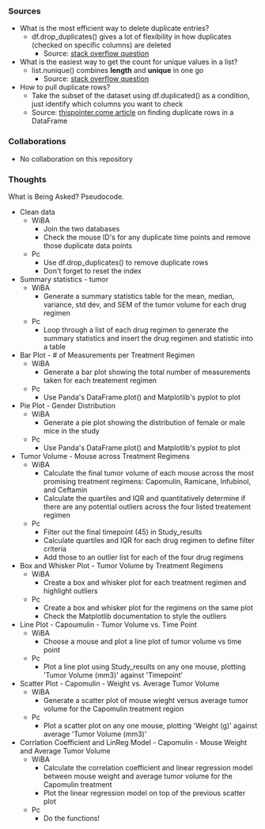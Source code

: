 ### Sources
- What is the most efficient way to delete duplicate entries?
  - df.drop_duplicates() gives a lot of flexibility in how duplicates (checked on specific columns) are deleted
    - Source: [stack overflow question](https://stackoverflow.com/questions/12497402/python-pandas-remove-duplicates-by-columns-a-keeping-the-row-with-the-highest)
- What is the easiest way to get the count for unique values in a list?
  - list.nunique() combines **length** and **unique** in one go
    - Source: [stack overflow question](https://stackoverflow.com/questions/45759966/counting-unique-values-in-a-column-in-pandas-dataframe-like-in-qlik)
- How to pull duplicate rows?
  -  Take the subset of the dataset using df.duplicated() as a condition, just identify which columns you want to check
    - Source: [thispointer.come article](https://thispointer.com/pandas-find-duplicate-rows-in-a-dataframe-based-on-all-or-selected-columns-using-dataframe-duplicated-in-python/) on finding duplicate rows in a DataFrame
### Collaborations
- No collaboration on this repository

### Thoughts
What is Being Asked? Pseudocode.

- Clean data
  - WiBA
    - Join the two databases
    - Check the mouse ID's for any duplicate time points and remove those duplicate data points
  - Pc
    - Use df.drop_duplicates() to remove duplicate rows
    - Don't forget to reset the index
- Summary statistics - tumor
  - WiBA
    - Generate a summary statistics table for the mean, median, variance, std dev, and SEM of the tumor volume for each drug regimen
  - Pc
    - Loop through a list of each drug regimen to generate the summary statistics and insert the drug regimen and statistic into a table
- Bar Plot - # of Measurements per Treatment Regimen
  - WiBA
    - Generate a bar plot showing the total number of measurements taken for each treatement regimen
  - Pc
    - Use Panda's DataFrame.plot() and Matplotlib's pyplot to plot
- Pie Plot - Gender Distribution
  - WiBA
    - Generate a pie plot showing the distribution of female or male mice in the study
  - Pc
    - Use Panda's DataFrame.plot() and Matplotlib's pyplot to plot
- Tumor Volume - Mouse across Treatment Regimens
  - WiBA
    - Calculate the final tumor volume of each mouse across the most promising treatment regimens: Capomulin, Ramicane, Infubinol, and Ceftamin
    - Calculate the quartiles and IQR and quantitatively determine if there are any potential outliers across the four listed treatement regimen
  - Pc
    - Filter out the final timepoint (45) in Study_results
    - Calculate quartiles and IQR for each drug regimen to define filter criteria
    - Add those to an outlier list for each of the four drug regimens
- Box and Whisker Plot - Tumor Volume by Treatment Regimens
  - WiBA
    - Create a box and whisker plot for each treatment regimen and highlight outliers
  - Pc
    - Create a box and whisker plot for the regimens on the same plot
    - Check the Matplotlib documentation to style the outliers
- Line Plot - Capoumulin - Tumor Volume vs. Time Point
  - WiBA
    - Choose a mouse and plot a line plot of tumor volume vs time point
  - Pc
    - Plot a line plot using Study_results on any one mouse, plotting 'Tumor Volume (mm3)' against 'Timepoint'
- Scatter Plot - Capomulin - Weight vs. Average Tumor Volume
  - WiBA
    - Generate a scatter plot of mouse wieght versus average tumor volume for the Capomulin treatment region
  - Pc
    - Plot a scatter plot on any one mouse, plotting 'Weight (g)' against average 'Tumor Volume (mm3)'
- Corrlation Coefficient and LinReg Model - Capomulin - Mouse Weight and Average Tumor Volume
  - WiBA
    - Calculate the correlation coefficient and linear regression model between mouse weight and average tumor volume for the Capomulin treatment
    - Plot the linear regression model on top of the previous scatter plot
  - Pc
    - Do the functions!